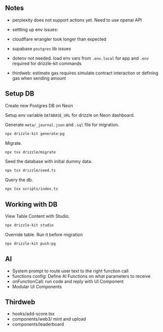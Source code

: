 ## Notes

- perplexity does not support actions yet. Need to use openai API

- settting up env issues:
- cloudflare wrangler took longer than expected
- supabase `postgres` lib issues

- dotenv not needed. load env vars from `.env.local` for app and `.env` required for drizzle-kit commands

- thirdweb: estimate gas requires simulate contract interaction or defining gas when sending amount

## Setup DB

Create new Postgres DB on Neon

Setup env variable `DATABASE_URL` for drizzle on Neon dashboard.

Generate `meta/_journal.json` and `.sql` file for migration.

```bash
npx drizzle-kit generate:pg
```

Migrate.

```bash
npx tsx drizzle/migrate
```

Seed the database with initial dummy data.

```bash
npx tsx drizzle/seed.ts
```

Query the db.

```bash
npx tsx scripts/index.ts
```

## Working with DB

View Table Content with Studio.

```bash
npx drizzle-kit studio
```

Override table. Run it before migration

```bash
npx drizzle-kit push:pg
```

## AI

- System prompt to route user text to the right function call
- functions config: Define AI Functions on what parameters to receive
- onFunctionCall: run code and reply with UI Component
- Modular UI Components

## Thirdweb

- hooks/add-score.tsx
- components/web3/ mint and upload
- components/leaderboard
